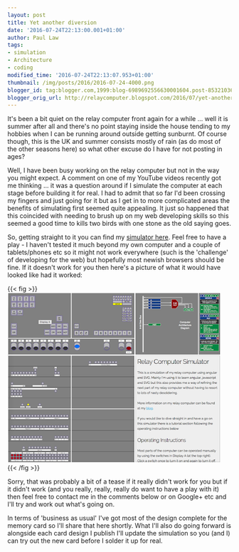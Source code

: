 ```yaml
---
layout: post
title: Yet another diversion
date: '2016-07-24T22:13:00.001+01:00'
author: Paul Law
tags:
- simulation
- Architecture
- coding
modified_time: '2016-07-24T22:13:07.953+01:00'
thumbnail: /img/posts/2016/2016-07-24-4000.png
blogger_id: tag:blogger.com,1999:blog-6989692556630001604.post-8532103637100145126
blogger_orig_url: http://relaycomputer.blogspot.com/2016/07/yet-another-diversion.html
---
```


It's been a bit quiet on the relay computer front again for a while ... well 
it is summer after all and there's no point staying inside the house tending 
to my hobbies when I can be running around outside getting sunburnt. Of course 
though, this is the UK and summer consists mostly of rain (as do most of the 
other seasons here) so what other excuse do I have for not posting in ages?

Well, I have been busy working on the relay computer but not in the 
way you might expect. A comment on one of my YouTube videos recently got me 
thinking ... it was a question around if I simulate the computer at each stage 
before building it for real. I had to admit that so far I'd been crossing my 
fingers and just going for it but as I get in to more complicated areas the 
benefits of simulating first seemed quite appealing. It just so happened that 
this coincided with needing to brush up on my web developing skills so this 
seemed a good time to kills two birds with one stone as the old saying 
goes.

So, getting straight to it you can find my 
[simulator here](http://80nd.co.uk/relaycomputer). 
Feel free to have a play - I haven't tested it much beyond my own computer and 
a couple of tablets/phones etc so it might not work everywhere (such is the 
'challenge' of developing for the web) but hopefully most newish browsers 
should be fine. If it doesn't work for you then here's a picture of what it 
would have looked like had it worked:

{{< fig >}}
![Screenshot of the Relay Computer Simulator](/img/posts/2016/2016-07-24-0000.png)
{{< /fig >}}

Sorry, that was probably a bit of a tease if 
it really didn't work for you but if it didn't work (and you really, really, 
really do want to have a play with it) then feel free to contact me in the 
comments below or on Google+ etc and I'll try and work out what's going on.

In terms of 'business as usual' I've got most of the design complete 
for the memory card so I'll share that here shortly. What I'll also do going 
forward is alongside each card design I publish I'll update the simulation so 
you (and I) can try out the new card before I solder it up for real. 
